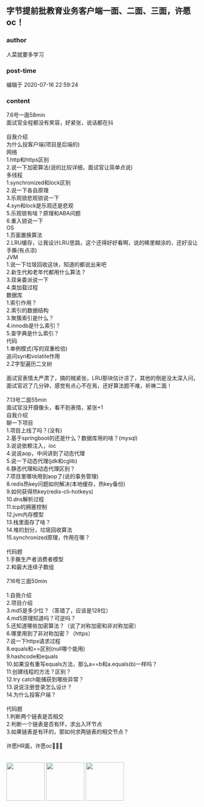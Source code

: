 ## 字节提前批教育业务客户端一面、二面、三面，许愿oc！
### author 
人菜就要多学习
### post-time 

编辑于  2020-07-16 22:59:24
### content 
<div class="post-topic-des nc-post-content">
 <div>
  7.6号一面58min
  <br/>
 </div>
 <div>
  面试官全程都没有笑容，好紧张，说话都在抖
  <br/>
 </div>
 <div>
  <br/>
 </div>
 <div>
  自我介绍
 </div>
 <div>
  为什么投客户端(项目是后端的)
 </div>
 <div>
  网络
 </div>
 <div>
  1.http和https区别
 </div>
 <div>
  2.说一下加密算法(说的比较详细，面试官让简单点说)
 </div>
 <div>
  多线程
 </div>
 <div>
  1.synchronized和lock区别
 </div>
 <div>
  2.说一下各自原理
 </div>
 <div>
  3.乐观锁悲观锁说一下
 </div>
 <div>
  4.syn和lock是乐观还是悲观
 </div>
 <div>
  5.乐观锁有啥？原理和ABA问题
 </div>
 <div>
  6.重入锁说一下
 </div>
 <div>
  OS
 </div>
 <div>
  1.页面置换算法
 </div>
 <div>
  2.LRU缓存，让我设计LRU思路，这个还得好好看啊，说的稀里糊涂的，还好没让手撕(有点凉)
 </div>
 <div>
  JVM
 </div>
 <div>
  1.说一下垃圾回收这块，知道的都说出来吧
 </div>
 <div>
  2.新生代和老年代都用什么算法？
 </div>
 <div>
  3.双亲委派说一下
 </div>
 <div>
  4.类加载过程
 </div>
 <div>
  数据库
 </div>
 <div>
  1.索引作用？
 </div>
 <div>
  2.索引的数据结构
 </div>
 <div>
  3.聚簇索引是什么？
 </div>
 <div>
  4.innodb是什么索引？
 </div>
 <div>
  5.查字典是什么索引？
 </div>
 <div>
  代码
 </div>
 <div>
  1.单例模式(写的双重检验)
 </div>
 <div>
  追问syn和volatile作用
 </div>
 <div>
  2.Z字型遍历二叉树
 </div>
 <div>
  <br/>
 </div>
 <div>
  面试官表情太严肃了，搞的贼紧张，LRU那块估计凉了，其他的倒是没太深入问，面试官迟了几分钟，感觉有点心不在焉，还好算法题不难，祈祷二面！
 </div>
 <div>
  <br/>
 </div>
 <div>
  7.13号二面55min
  <br/>
 </div>
 <div>
  面试官没开摄像头，看不到表情，紧张+1
 </div>
 <div>
  <div>
   自我介绍
  </div>
  <div>
   聊一下项目
  </div>
  <div>
   1.项目上线了吗？(没有)
  </div>
  <div>
   2.基于springboot的还是什么？数据库用的啥？(mysql)
  </div>
  <div>
   3.说说依赖注入，ioc
  </div>
  <div>
   4.说说aop，中间讲到了动态代理
  </div>
  <div>
   5.说一下动态代理(jdk和cglib)
  </div>
  <div>
   6.静态代理和动态代理区别？
  </div>
  <div>
   7.项目里哪块用到aop了(说的事务管理)
  </div>
  <div>
   8.redis热key问题如何解决(本地缓存，热key备份)
  </div>
  <div>
   9.如何获得热key(redis-cli-hotkeys)
  </div>
  <div>
   10.dns解析过程
  </div>
  <div>
   11.tcp的拥塞控制
  </div>
  <div>
   12.jvm内存模型
  </div>
  <div>
   13.栈里面存了啥？
  </div>
  <div>
   14.堆的划分，垃圾回收算法
  </div>
  <div>
   15.synchronized原理，作用在哪？
  </div>
  <div>
   <br/>
  </div>
  <div>
   代码题
  </div>
  <div>
   1.手撕生产者消费者模型
  </div>
  <div>
   2.和最大连续子数组
  </div>
 </div>
 <div>
  <br/>
 </div>
 <div>
  <div>
   7.16号三面50min
  </div>
  <div>
   <br/>
  </div>
  <div>
   1.自我介绍
  </div>
  <div>
   2.项目介绍
  </div>
  <div>
   3.md5是多少位？（答错了，应该是128位）
  </div>
  <div>
   4.md5原理知道吗？可逆吗？
  </div>
  <div>
   5.还知道哪些加密算法？（说了对称加密和非对称加密）
  </div>
  <div>
   6.哪里用到了非对称加密？（https）
  </div>
  <div>
   7.说一下https请求过程
  </div>
  <div>
   8.equals和==区别(null哪个能用)
  </div>
  <div>
   9.hashcode和equals
  </div>
  <div>
   10.如果没有重写equals方法，那么a==b和a.equals(b)一样吗？
  </div>
  <div>
   11.创建线程的方法？区别？
  </div>
  <div>
   12.try catch能捕获到哪些异常？
  </div>
  <div>
   13.说说注册登录怎么设计？
  </div>
  <div>
   14.为什么投客户端？
  </div>
  <div>
   <br/>
  </div>
  <div>
   代码题
  </div>
  <div>
   1.判断两个链表是否相交
  </div>
  <div>
   2.判断一个链表是否有环，求出入环节点
  </div>
  <div>
   3.如果链表是有环的，那如何求两链表的相交节点？
  </div>
 </div>
 <div>
  <br/>
 </div>
 <div>
  许愿HR面，许愿oc🙏🙏🙏
 </div>
 <div>
  <br/>
 </div>
 <div>
  <br/>
 </div>
 <img data-card-emoji="[面试必过]" height="100px" src="https://uploadfiles.nowcoder.com/images/20191018/63_1571399911125_75C168B671D4CE827FCA23907D85F114" width="100px"/>
 <img data-card-emoji="[来个offer]" height="100px" src="https://uploadfiles.nowcoder.com/images/20191018/63_1571399293050_586E508F161F26CE94633729AC56C602" width="100px"/>
 <img data-card-emoji="[万事顺利]" height="100px" src="https://uploadfiles.nowcoder.com/images/20191018/63_1571398763964_4A47A0DB6E60853DEDFCFDF08A5CA249" width="100px"/>
</div>
